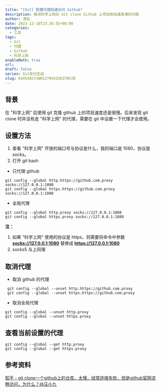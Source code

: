 ```yaml
---
title: "[Git] 配置代理加速访问 Github"
description: 解决科学上网后 Git clone Github 上项目依旧速度满的问题
author: 清松
date: 2023-12-10T23:36:55+08:00
categories:
  - 工具
tags:
  - Git
  - 代理
  - Github
  - 科学上网
enableMath: true
url: 
draft: false
series: Git及衍生品
slug: 01HSXACY1WH1270VXZX63TNYZ8
---
```

## 背景
在 "科学上网" 后使用 git 克隆 github 上的项目速度还是很慢。后来发现 git clone 时并没有走 "科学上网" 的代理，需要在 git 中设置一下代理才会使用。

## 设置方法
1.  查看 "科学上网" 开放的端口号与协议是什么，我的端口是 1080，协议是 socks。
2.  打开 git bash
  - 只代理 github
``` shell
git config --global http.https://github.com.proxy socks://127.0.0.1:1080
git config --global https.https://github.com.proxy socks://127.0.0.1:1080
```
  - 全局代理
``` shell
git config --global http.proxy socks://127.0.0.1:1080
git config --global https.proxy socks://127.0.0.1:1080
```
**注：**

1.  如果 "科学上网" 使用的协议是 https，则需要将命令中参数  **[socks://127.0.0.1:1080](socks://127.0.0.1:1080)** 替换成 **<https://127.0.0.1:1080>**
2.  socks5 与上同理

## 取消代理
- 取消 github 的代理
``` shell
 git config --global --unset http.https://github.com.proxy
 git config --global --unset https.https://github.com.proxy
``` 
-   取消全局代理
``` shell
git config --global --unset http.proxy
git config --global --unset https.proxy
``` 

## 查看当前设置的代理
``` shell
git config --global --get http.proxy
git config --global --get https.proxy
``` 

## 参考资料
[知乎 - git clone一个github上的仓库，太慢，经常连接失败，但是github官网流畅访问，为什么？@汪小九](https://www.zhihu.com/question/27159393)  
